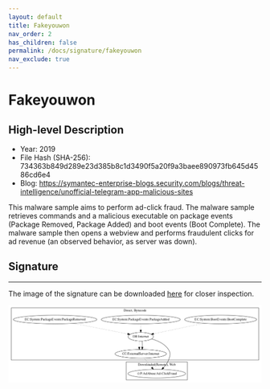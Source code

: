 ```yaml
---
layout: default
title: Fakeyouwon
nav_order: 2
has_children: false
permalink: /docs/signature/fakeyouwon
nav_exclude: true
---
```


# Fakeyouwon

## High-level Description

* Year: 2019
* File Hash (SHA-256): 734363b849d289e23d385b8c1d3490f5a20f9a3baee890973fb645d4586cd6e4
* Blog: https://symantec-enterprise-blogs.security.com/blogs/threat-intelligence/unofficial-telegram-app-malicious-sites

This malware sample aims to perform ad-click fraud. The malware sample retrieves commands and a malicious executable on package events (Package Removed, Package Added) and boot events (Boot Complete). The malware sample then opens a webview and performs fraudulent clicks for ad revenue (an observed behavior, as server was down). 

## Signature
---

The image of the signature can be downloaded [here](../../img/signatures/Fakeyouwon.png) for closer inspection.

![](../../img/signatures/Fakeyouwon.png)
